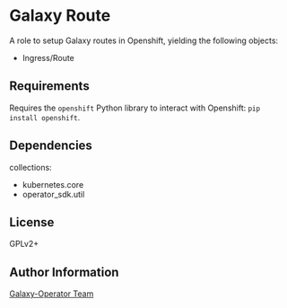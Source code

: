Galaxy Route
===========

A role to setup Galaxy routes in Openshift, yielding the following objects:

* Ingress/Route

Requirements
------------

Requires the `openshift` Python library to interact with Openshift: `pip install openshift`.

Dependencies
------------

collections:

  - kubernetes.core
  - operator_sdk.util

License
-------

GPLv2+

Author Information
------------------

[Galaxy-Operator Team](https://github.com/ansible/galaxy-operator)
